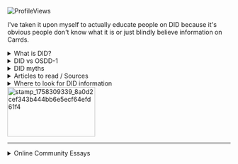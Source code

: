 ![ProfileViews](https://komarev.com/ghpvc/?username=jesusluvsjunkies&color=850000&label=´ཀ`&abbreviated=true)

I've taken it upon myself to actually educate people on DID because it's obvious people don't know what it is or just blindly believe information on Carrds.

<details>
<summary>What is DID?</summary>
  
> DID is a complex dissociative disorder that is characterized by the presence of two or more distinct identity states. It develops as the result of trauma occurring during a person's childhood **specifically** before the ages of 5-10. The role the trauma has in the development of DID is that it stunts the development of a central integrated consciousness. This, alongside disorganized attachment from caregivers and their denial of the traumas happening to the child causes the child to develop DID as a coping mechanism for their current situation.
</details>
<details>
<summary>DID vs OSDD-1</summary>
  
> OSDD-1, or other specified dissociative disorder subtype 1, is a dissociative disorder that develops like DID but is missing one of the main diagnostic features of DID. For example, someone with OSDD-1 may have parts or alters that are less distinct from each other or may lack significant amnesia for a full DID diagnosis. This, however, does not mean they don't experience amnesia. Someone with OSDD-1 could experience emotional amnesia, but not blackout amnesia.

> When looking at OSDD-1 and DID, one of the crucial parts to look at is the types of structural dissociation associated with each disorder.

<img width="436" height="398" alt="image" src="https://github.com/user-attachments/assets/15e69b71-35d1-41ef-8806-8ab9f7a89aeb" /><img width="436" height="398" alt="image" src="https://github.com/user-attachments/assets/0d05a2f3-c5f3-4f0e-94ce-009389d728b6" />
> Unlike other disorders that fall under secondary structural dissociation, OSDD-1 has more developed emotional parts (EPs). The EPs in OSDD-1 aren't as developed as those in DID, though. Another difference is that OSDD-1 lacks one of the diagnostic criteria for a DID diagnosis.
</details>

<details>
<summary>DID myths</summary>
  
| Myth  | Truth |
| ------------- | ------------- |
| Alters / a system can form without trauma  | Alters, and by extension systems, don't form for no reason. Your identity doesn't not integrate for no reason.  |
| DID is very rare  | According to the DSM-5 and DSM-5-TR, DID is found in 1.5% of the global population. This means that it is found in 122,130,000 people. If you do the math, you will find that it actually not that rare, but it is hard to diagnose as DID is a covert disorder.  |
| Fictives/Introjects are rare  | This is false because a lot of people, including those without DID, introject people and even characters. Have you ever been with friends and have started adopting their characteristics? Or, have you ever liked a character a lot that you started to adopt how they speak and act? That is a form of [introjection](https://dictionary.apa.org/introjection). In many cases, [people with DID have had alters that mimicked the characteristics of their abusers](https://medcraveonline.com/JPCPY/introjection-and-dissociative-identity-disorder-a-case-report.html). It's not farfetched for pw/DID to introject characters as well. It's important to note that not everyone who experiences introjection has DID. It's a regular human experience, but it also occurs in DID.   |
| If you think you have DID, then you have it!  | Saying this does more harm than good. If you suspect you have DID, it's important to do your research and if it's accessible go to a medical professional. Just because you're questioning if you have DID doesn't automatically mean you have it. A lot of disorders overlap with DID, and it's easy to confuse symptoms of another disorder as DID symptoms.  |
| Everyone online who says they have DID is faking!  | This is extremely false. Sure, there are some people who are faking DID online, but this doesn't mean that everyone is faking. If you have suspicions that someone is faking, it's better to keep it to yourself than speak out about it. You are not their psychiatrist nor are you qualified to comment on someone's life.    |
| Everyone who has DID must be miserable!  | Sure, some people with DID may have a poor quality of life, but not everyone with DID lives a miserable life. There are plenty of people with DID who live great lives and are very happy.    |
| Only adults can have DID  | DID is a disorder that forms in your childhood. Saying only adults can have it is laughably wrong. Many people become aware they have DID in their adulthood, yes, but this doesn't mean people who aren't adults don't have DID. A lot of teenagers do get diagnosed with DID.    |
| DID is only about fictives/factives/introjects  | This is laughably false. DID is a dissociative disorder, not a "fictional characters that live in my head" disorder. While introjects can occur in DID and OSDD-1, that's not the only aspect of the disorder and this misinformation is what causes people to not believe it exists nor believe people when they say they have it. Also, not everyone with DID has introjects. Sure, it is a common occurance, but not everyone with the disorder has them.  |
| DID isn't real  | If it wasn't real, why would there be a whole section on it in the DSM-5 and ICD-11? Some psychiatrists still deny its existence, yes, but this doesn't automatically make it fake.  |
| If you have DID, you can't know about your alters.  | While it is possible for someone to live their entire life not knowing that they have alters, this is false. To recover, it's required for you to become aware of your parts so that you can work through your trauma.  |
| Switches in DID are overt / Easily noticable  | DID is a covert disorder meaning that switches will not be obvious. While it is possible for someone to have overt switches, it's not too common.    |
</details>

<details>
<summary>Articles to read / Sources</summary>
  
[did master list](https://rentry.co/DID-Research#did-and-osdd) <- All compiled by me and has a list of information

[the haunted self](https://www.docdroid.net/arPAtHT/van-der-hart-2006-the-haunted-self-pdf) - theory of structural dissociation
> simplified: https://did-research.org/origin/structural_dissociation/

[dissociative identity disorder - a controversial diagnosis](https://pmc.ncbi.nlm.nih.gov/articles/PMC2719457/)

[dissociative identity disorder](https://www.ncbi.nlm.nih.gov/books/NBK568768/)

[The Role of Social Media in the Presentation of Dissociative Symptoms in Adolescents](https://www.jaacap.org/article/S0890-8567(23)00302-7/abstract)

[Dissociation debates: everything you know is wrong](https://pmc.ncbi.nlm.nih.gov/articles/PMC6296396/)

[YouTube and TikTok as a source of medical information on dissociative identity disorder](https://doaj.org/article/4361048349624dfc959bcc8f3ca0604f)

[Attachment, Trauma and Multiplicity : Working with Dissociative Identity Disorder](https://www.taylorfrancis.com/books/edit/10.4324/9780203831144/attachment-trauma-multiplicity-valerie-sinason)

[dissociative identity disorder](https://www.ncbi.nlm.nih.gov/books/NBK568768/)

[Dissociative Identity Disorder (formerly Multiple Personality Disorder)](https://traumadissociation.com/dissociativeidentitydisorder.html)

[ICD-11](https://icd.who.int/en)

[DSM-5](https://web.archive.org/web/20250418124140/https://repository.poltekkes-kaltim.ac.id/657/1/Diagnostic%20and%20statistical%20manual%20of%20mental%20disorders%20_%20DSM-5%20(%20PDFDrive.com%20).pdf)

[DSM-5-TR](https://web.archive.org/web/20250429141442/https://www.mredscircleoftrust.com/storage/app/media/DSM%205%20TR.pdf)

</details>

<details>
<summary>Where to look for DID information</summary>
  
| Good Sources  | Bad Sources |
| ------------- | ------------- |
| Any of the diagnostic and statistical manuals of mental disorders  | Carrd, Rentry, etc. (EXCEPT if the Rentry is like the one I have linked and it provides links to actual medical resources)  |
| [The National Center for Biotechnology Information](https://www.ncbi.nlm.nih.gov/)  | Social Media (reddit, tiktok, instagram, tumblr, etc. Tumblr, tiktok, and reddit especially as they are multiple of the leading perpetrators of misinformation)   |
| [Science Direct](https://www.sciencedirect.com/)  | ChatGPT, Google Gemini, AI overview   |
| [International Society for the Study of Trauma and Dissociation](https://www.isst-d.org/)  | Word of mouth (EXCEPT If sources are provided that aren't any of the bad sources listed)   |
| [Trauma-Dissociation.com](https://traumadissociation.com/)  | Sites with no sources linked
| Wikipedia (Wikipedia is just a TLDR of information. It's very easy to go to the page for DID and find research papers and information there)  | Ponytown, roblox, etc.

Always remember to check your sources. Here are ways to check your sources provided by [Stanford Law School](https://guides.law.stanford.edu/c.php?g=1255722&p=9200578)

**5W’s from journalism (and history - origin debated)** 

* Who created the source?
* What is the purpose of the source?
* When was the source created?
* Where is the source material from?  
* Why was the source created?  
* How does this source compare to others?

**C.R.A.A.P. from Sarah Blakeslee**

* Currency: Timeliness of the information
* Relevance: Importance of the information for your needs
* Authority: Source of the information
* Accuracy: Truthfulness and correctness of the information
* Purpose: Reason the information exists

**RADAR from Jane Mandalios**

* Relevance - is this precisely relevant to your research issue?
* Authority - how credible is the author/creator?
* Date - the date may or may not affect this source’s validity, but what is it?
* Appearance - what does it tell you about the intended audience?
* Reason - the source was created? What biases does the reason reveal?

**SIFT from Mike Caulfield**

* Stop - what do you know about this source already? Are you still on topic or heading down a rabbit hole?
* Investigate the source - know what you’re reading; what is the context?
* Find better coverage - are you excited by the claim being made? See if there are other sources with this claim that better meet your source needs.
* Trace claims, quotes, and media to the original context - is it accurately portrayed compared to the original context?
</details>

<img width="198" height="112" alt="stamp_1758309339_8a0d2cef343b444bb6e5ecf64efd61f4" src="https://github.com/user-attachments/assets/33e0c215-3e52-4c69-8e6f-6007e7519ee0" />

***
<details>
<summary>Online Community Essays</summary>
  
If you have an essay to add here, please send a message to me on my Atabook! I'll be happy to read them.
* [Exploration of “Delusional Attachments” as Grandiose Delusions](https://gdoc.pub/doc/e/2PACX-1vTRiUQuLNmr-Zg2RD8nOuDHocT8HPQPzNB79Hf1pNdYFXbAkRGt4kpSt3oZBxih_ubVy5pqaZJ9FqyX#:~:text=It%20is%20rarely%20a%20constant,be%20able%20to%20recognize%20it)
* [Medical Inspection of “Touch Triggers” as Haphephobia by @Mfkat](https://docs.google.com/document/d/e/2PACX-1vSQT6JmL1oTESXWzrjv606UlRTb14dVW82I1qKfjFoRTcyB0VwoeSayP6Z5XfAPgw6hydUw-JOH_mTr/pub)
* [Ethics of Conflict In An Online Youth Community By @DevinArcher](https://rentry.co/EthicsofConflictinanOnlineCommunity)
</details>


